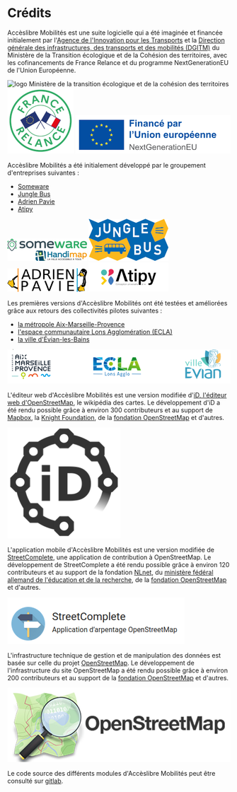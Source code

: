 # Crédits

Accèslibre Mobilités est une suite logicielle qui a été imaginée et financée initialement par l'[Agence de l'Innovation pour les Transports](https://www.ecologie.gouv.fr/agence-innovation-transports) et la [Direction 
générale des infrastructures, des transports et des mobilités 
(DGITM)](https://www.ecologie.gouv.fr/direction-generale-des-infrastructures-des-transports-et-des-mobilites-dgitm) 
du Ministère de la Transition écologique et de la Cohésion des territoires, 
avec les cofinancements de France Relance et du programme NextGenerationEU de 
l'Union Européenne.

![logo Ministère de la transition écologique et de la cohésion des 
territoires](img/Ministere_de_la_Transition_ecologique_et_de_la_Cohesion_des_territoires.png)
![logo France Relance](img/france_relance_logo.png)
![logo NetxGenerationEU](img/nextgeneu_logo.png)

Accèslibre Mobilités a été initialement développé par le groupement d'entreprises suivantes :

* [Someware](https://www.someware.fr/)
* [Jungle Bus](https://junglebus.io/)
* [Adrien Pavie](https://pavie.info/)
* [Atipy](https://atipy.fr/)

[![Someware](img/someware-logo.png)](https://www.someware.fr)
[![Jungle Bus](img/junglebus-logo.png)](https://junglebus.io/)
[![Adrien Pavie](img/adrienpavie-logo.png)](https://pavie.info/)
[![Atipy](img/atipy-logo.png)](https://www.atipy.fr/)

Les premières versions d'Accèslibre Mobilités ont été testées et améliorées grâce aux retours des collectivités pilotes suivantes :

* [la métropole Aix-Marseille-Provence](https://ampmetropole.fr/)
* [l'espace communautaire Lons Agglomération (ECLA)](https://www.ecla-jura.fr/)
* [la ville d'Évian-les-Bains](https://ville-evian.fr/)

![logo collectivités pilotes](img/logo-collectivites_pilotes.png)

L'éditeur web d'Accèslibre Mobilités est une version modifiée d'[iD, l'éditeur web d'OpenStreetMap](https://www.openstreetmap.org/edit?editor=id), le wikipédia des cartes. Le développement d'iD a été rendu possible grâce à environ 300 contributeurs et au support de [Mapbox](https://www.mapbox.com/), la [Knight Foundation](https://knightfoundation.org/), de la [fondation OpenStreetMap](https://osmfoundation.org/) et d'autres.

![logo iD](img/logo-iD.png)

L'application mobile d'Accèslibre Mobilités est une version modifiée de [StreetComplete](https://streetcomplete.app/), une application de contribution à OpenStreetMap. Le développement de StreetComplete a été rendu possible grâce à environ 120 contributeurs et au support de la fondation [NLnet](https://nlnet.nl/), du [ministère fédéral allemand de l'éducation et de la recherche](https://bmbf.de/), de la [fondation OpenStreetMap](https://osmfoundation.org/) et d'autres.

![logo StreetComplete](img/logo-streetcomplete.png)

L'infrastructure technique de gestion et de manipulation des données est basée sur celle du projet [OpenStreetMap](https://www.openstreetmap.org/). Le développement de l'infrastructure du site OpenStreetMap a été rendu possible grâce à environ 200 contributeurs et au support de la [fondation OpenStreetMap](https://osmfoundation.org/) et d'autres. 

![logo StreetComplete](img/logo-openstreetmap.png)

Le code source des différents modules d'Accèslibre Mobilités peut être consulté sur [gitlab](https://gitlab.com/yukaimaps).

